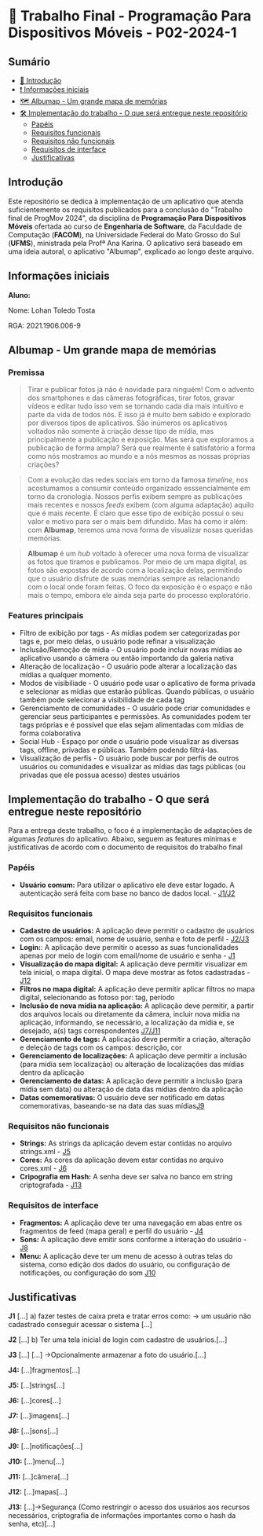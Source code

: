 # 📱 Trabalho Final - Programação Para Dispositivos Móveis - P02-2024-1
## Sumário
- [📍 Introdução](#introdução)
- [❗ Informações iniciais ](README.md/#informações-iniciais)
- [🗺️ Albumap - Um grande mapa de memórias ](#albumap---um-grande-mapa-de-memórias)
- [🛠️ Implementação do trabalho - O que será entregue neste repositório](#implementação-do-trabalho---o-que-será-entregue-neste-repositório)
    - [Papéis](#papéis)
    - [Requisitos funcionais](#requisitos-funcionais)
    - [Requisitos não funcionais](#requisitos-não-funcionais)
    - [Requisitos de interface](#requisitos-de-interface)
    - [Justificativas](#justificativas)

## Introdução
Este repositório se dedica à implementação de um aplicativo que atenda suficientemente os requisitos publicados para a conclusão do "Trabalho final de ProgMov 2024", da disciplina de **Programação Para Dispositivos Móveis** ofertada ao curso de **Engenharia de Software**, da Faculdade de Computação (**FACOM**), na Universidade Federal do Mato Grosso do Sul (**UFMS**), ministrada pela Profª Ana Karina. O aplicativo será baseado em uma ideia autoral, o aplicativo "Albumap", explicado ao longo deste arquivo.

## Informações iniciais
**Aluno:**

Nome: Lohan Toledo Tosta

RGA: 2021.1906.006-9

## Albumap - Um grande mapa de memórias

### Premissa
>Tirar e publicar fotos já não é novidade para ninguém! Com o advento dos smartphones e das câmeras fotográficas, tirar fotos, gravar vídeos e editar tudo isso vem se tornando cada dia mais intuitivo e parte da vida de todos nós. E isso já é muito bem sabido e explorado por diversos tipos de aplicativos. São inúmeros os aplicativos voltados não somente à criação desse tipo de mídia, mas principalmente a publicação e exposição. Mas será que exploramos a publicação de forma ampla? Será que realmente é satisfatório a forma como nós mostramos ao mundo e a nós mesmos as nossas próprias criações?

>Com a evolução das redes sociais em torno da famosa _timeline_, nos acostumamos a consumir conteúdo organizado esssencialmente em torno da cronologia. Nossos perfis exibem sempre as publicações mais recentes e nossos _feeds_ exibem (com alguma adaptação) aquilo que é mais recente. É claro que esse tipo de exibição possui o seu valor e motivo para ser o mais bem difundido. Mas há como ir além: com **Albumap**, teremos uma nova forma de visualizar nosas queridas memórias.

>**Albumap** é um _hub_ voltado à oferecer uma nova forma de visualizar as fotos que tiramos e publicamos. Por meio de um mapa digital, as fotos são expostas de acordo com a localização delas, permitindo que o usuário disfrute de suas memórias sempre as relacionando com o local onde foram feitas. O foco da exposição é o espaço e não mais o tempo, embora ele ainda seja parte do processo exploratório.

### Features principais
- Filtro de exibição por tags - As mídias podem ser categorizadas por tags e, por meio delas, o usuário pode refinar a visualização
- Inclusão/Remoção de mídia - O usuário pode incluir novas mídias ao aplicativo usando a câmera ou então importando da galeria nativa
- Alteração de localização - O usuário pode alterar a localização das mídias a qualquer momento.
- Modos de visibiliade - O usuário pode usar o aplicativo de forma privada e selecionar as mídias que estarão públicas. Quando públicas, o usuário também pode selecionar a visibilidade de cada tag
- Gerenciamento de comunidades - O usuário pode criar comunidades e gerenciar seus participantes e permissões. As comunidades podem ter tags próprias e é possível que elas sejam alimentadas com mídias de forma colaborativa
- Social Hub - Espaço por onde o usuário pode visualizar as diversas tags, offline, privadas e públicas. Também podendo filtrá-las.
- Visualização de perfis - O usuário pode buscar por perfis de outros usuários ou comunidades e visualizar as mídias das tags públicas (ou privadas que ele possua acesso) destes usuários

## Implementação do trabalho - O que será entregue neste repositório
Para a entrega deste trabalho, o foco é a implementação de adaptações de algumas _features_ do aplicativo. Abaixo, seguem as features mínimas e justificativas de acordo com o documento de requisitos do trabalho final
### Papéis
- **Usuário comum:** Para utilizar o aplicativo ele deve estar logado. A autenticação será feita com base no banco de dados local. - [J1/J2](#justificativas)

### Requisitos funcionais
- **Cadastro de usuários:** A aplicação deve permitir o cadastro de usuários com os campos: email, nome de usuário, senha e foto de perfil - [J2/J3](#justificativas)
- **Login:**: A aplicação deve permitir o acesso as suas funcionalidades apenas por meio de login com email/nome de usuário e senha - [J1](#justificativas)
- **Visualização do mapa digital:** A aplicação deve permitir visualizar em tela inicial, o mapa digital. O mapa deve mostrar as fotos cadastradas - [J12](#justificativas)
- **Filtros no mapa digital:** A aplicação deve permitir aplicar filtros no mapa digital, selecionando as fotoso por: tag, período
- **Inclusão de nova mídia na aplicação:** A aplicação deve permitir, a partir dos arquivos locais ou diretamente da câmera, incluir nova mídia na aplicação, informando, se necessário, a localização da mídia e, se desejado, a(s) tags correspondentes [J7/J11](#justificativas) 
- **Gerenciamento de tags:** A aplicação deve permitir a criação, alteração e deleção de tags com os campos: descrição, cor
- **Gerenciamento de localizações:** A aplicação deve permitir a inclusão (para mídia sem localização) ou alteração de localizações das mídias dentro da aplicação
- **Gerenciamento de datas:** A aplicação deve permitir a inclusão (para mídia sem data) ou alteração de data das mídias dentro da aplicação
- **Datas comemorativas:** O usuário deve ser notificado em datas comemorativas, baseando-se na data das suas mídias[J9](#justificativas)
### Requisitos não funcionais
- **Strings:** As strings da aplicação devem estar contidas no arquivo strings.xml - [J5](#justificativas)
- **Cores:** As cores da aplicação devem estar contidas no arquivo cores.xml - [J6](#justificativas)
- **Cripografia em Hash:** A senha deve ser salva no banco em string criptografada - [J13](#justificativas)
### Requisitos de interface
- **Fragmentos:** A aplicação deve ter uma navegação em abas entre os fragmentos de feed (mapa geral) e perfil do usuário - [J4](#justificativas)
- **Sons:** A aplicação deve emitir sons conforme a interação do usuário - [J8](#justificativas)
- **Menu:** A aplicação deve ter um menu de acesso à outras telas do sistema, como edição dos dados do usuário, ou configuração de notificações, ou configuração do som [J10](#justificativas)

## Justificativas
**J1** [...] a) fazer testes de caixa preta e tratar erros como: -> um usuário não cadastrado conseguir acessar o sistema [...]

**J2** [...] b) Ter uma tela inicial de login com cadastro de usuários.[...]

**J3** [...] [...] ->Opcionalmente armazenar a foto do usuário.[...]

**J4:** [...]fragmentos[...]

**J5:** [...]strings[...]

**J6:** [...]cores[...]

**J7:** [...]imagens[...]

**J8:** [...]sons[...]

**J9:** [...]notificações[...]

**J10:** [...]menu[...]

**J11:** [...]câmera[...]

**J12:** [...]mapas[...]

**J13:** [...]->Segurança (Como restringir o acesso dos usuários aos recursos necessários, criptografia de informações importantes como o hash da senha, etc)[...]





